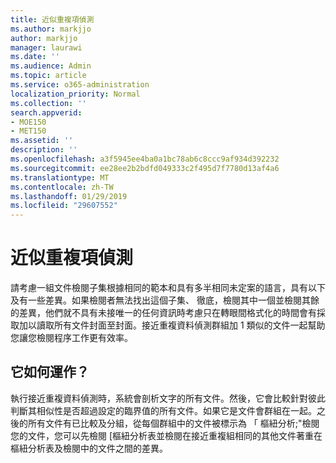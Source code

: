 ```yaml
---
title: 近似重複項偵測
ms.author: markjjo
author: markjjo
manager: laurawi
ms.date: ''
ms.audience: Admin
ms.topic: article
ms.service: o365-administration
localization_priority: Normal
ms.collection: ''
search.appverid:
- MOE150
- MET150
ms.assetid: ''
description: ''
ms.openlocfilehash: a3f5945ee4ba0a1bc78ab6c8ccc9af934d392232
ms.sourcegitcommit: ee28ee2b2bdfd049333c2f495d7f7780d13af4a6
ms.translationtype: MT
ms.contentlocale: zh-TW
ms.lasthandoff: 01/29/2019
ms.locfileid: "29607552"
---
```

# <a name="near-duplicate-detection"></a>近似重複項偵測

請考慮一組文件檢閱子集根據相同的範本和具有多半相同未定案的語言，具有以下及有一些差異。如果檢閱者無法找出這個子集、 徹底，檢閱其中一個並檢閱其餘的差異，他們就不具有未接唯一的任何資訊時考慮只在轉眼間格式化的時間會有採取加以讀取所有文件封面至封面。接近重複資料偵測群組加 1 類似的文件一起幫助您讓您檢閱程序工作更有效率。

## <a name="how-does-it-work"></a>它如何運作？

執行接近重複資料偵測時，系統會剖析文字的所有文件。然後，它會比較針對彼此判斷其相似性是否超過設定的臨界值的所有文件。如果它是文件會群組在一起。之後的所有文件有已比較及分組，從每個群組中的文件被標示為 「 樞紐分析;"檢閱您的文件，您可以先檢閱 [樞紐分析表並檢閱在接近重複組相同的其他文件著重在樞紐分析表及檢閱中的文件之間的差異。